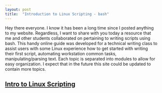 ```yaml
---
layout: post
title:  "Introduction to Linux Scripting - bash"
---
```


Hey there everyone. I know it has been a long time since I posted anything to my website. Regardless, I want to share with you today a resource that me and other students collaborated on pertaining to writing scripts using bash. This handy online guide was developed for a technical writing class to assist users with some Linux experience how to get started with writing their first script, automating workstation common tasks, manipulating/parsing text. Each topic is separated into modules to allow for easy organization. I expect that in the future this site could be updated to contain more topics.

## [Intro to Linux Scripting](https://linux-scripting.crollins.io/)
